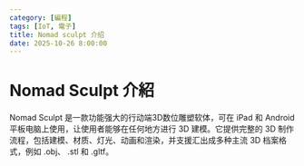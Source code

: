 ```yaml
---
category: [編程]
tags: [IoT, 電子]
title: Nomad sculpt 介绍
date: 2025-10-26 8:00:00
---
```


<style>
  table {
    width: 100%
    }
  td {
    vertical-align: center;
    text-align: center;
  }
  table.inputT{
    margin: 10px;
    width: auto;
    margin-left: auto;
    margin-right: auto;
    border: none;
  }
  input{
    text-align: center;
    padding: 0px 10px;
  }
  iframe{
    width: 100%;
    display: block;
    border-style:none;
  }
</style>

# Nomad Sculpt 介紹

Nomad Sculpt 是一款功能强大的行动端3D数位雕塑软体，可在 iPad 和 Android 平板电脑上使用，让使用者能够在任何地方进行 3D 建模。它提供完整的 3D 制作流程，包括建模、材质、灯光、动画和渲染，并支援汇出成多种主流 3D 档案格式，例如 .obj、 .stl 和 .gltf。 


[](https://youtu.be/nmK-9uCESSg?si=kJBdtLicMoEMMx0V)

